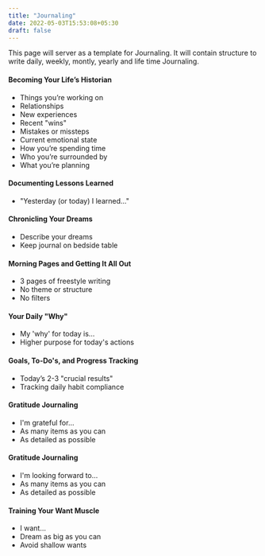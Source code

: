 ```yaml
---
title: "Journaling"
date: 2022-05-03T15:53:08+05:30
draft: false
---
```


This page will server as a template for Journaling. It will contain structure to write daily, weekly, montly, yearly and life time Journaling.

#### Becoming Your Life’s Historian

* Things you’re working on 
* Relationships 
* New experiences
* Recent "wins" 
* Mistakes or missteps 
* Current emotional state
* How you’re spending time 
* Who you’re surrounded by 
* What you’re planning

#### Documenting Lessons Learned

* "Yesterday (or today) I learned…"

#### Chronicling Your Dreams

* Describe your dreams
* Keep journal on bedside table

#### Morning Pages and Getting It All Out

* 3 pages of freestyle writing 
* No theme or structure 
* No filters

#### Your Daily "Why"

* My 'why' for today is…
* Higher purpose for today's actions

#### Goals, To-Do's, and Progress Tracking

* Today’s 2-3 "crucial results" 
* Tracking daily habit compliance

#### Gratitude Journaling
* I'm grateful for…
* As many items as you can 
* As detailed as possible

#### Gratitude Journaling
* I'm looking forward to…
* As many items as you can 
* As detailed as possible

#### Training Your Want Muscle
* I want… 
* Dream as big as you can 
* Avoid shallow wants


